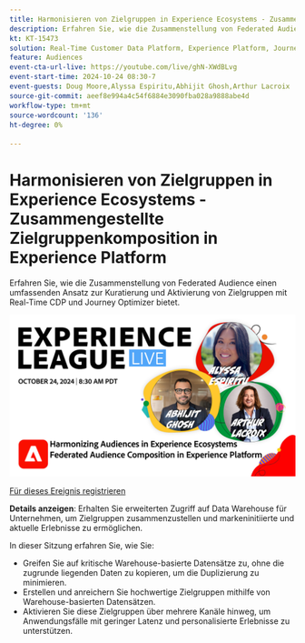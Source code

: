 ```yaml
---
title: Harmonisieren von Zielgruppen in Experience Ecosystems - Zusammengestellte Zielgruppenkomposition in Experience Platform
description: Erfahren Sie, wie die Zusammenstellung von Federated Audience einen umfassenden Ansatz zur Kuratierung und Aktivierung von Zielgruppen mit Real-Time CDP und Journey Optimizer bietet.
kt: KT-15473
solution: Real-Time Customer Data Platform, Experience Platform, Journey Optimizer
feature: Audiences
event-cta-url-live: https://youtube.com/live/ghN-XWdBLvg
event-start-time: 2024-10-24 08:30-7
event-guests: Doug Moore,Alyssa Espiritu,Abhijit Ghosh,Arthur Lacroix
source-git-commit: aeef8e994a4c54f6884e3090fba028a9888abe4d
workflow-type: tm+mt
source-wordcount: '136'
ht-degree: 0%

---
```


# Harmonisieren von Zielgruppen in Experience Ecosystems - Zusammengestellte Zielgruppenkomposition in Experience Platform

Erfahren Sie, wie die Zusammenstellung von Federated Audience einen umfassenden Ansatz zur Kuratierung und Aktivierung von Zielgruppen mit Real-Time CDP und Journey Optimizer bietet.

<img alt="Experience League LIVE 24. Oktober 2024" src="../episodes/assets/ep41-web-banner.png">

[Für dieses Ereignis registrieren](https://engage.adobe.com/ExpLeagueLive-241024.html)

**Details anzeigen**:
Erhalten Sie erweiterten Zugriff auf Data Warehouse für Unternehmen, um Zielgruppen zusammenzustellen und markeninitiierte und aktuelle Erlebnisse zu ermöglichen.

In dieser Sitzung erfahren Sie, wie Sie:

* Greifen Sie auf kritische Warehouse-basierte Datensätze zu, ohne die zugrunde liegenden Daten zu kopieren, um die Duplizierung zu minimieren.
* Erstellen und anreichern Sie hochwertige Zielgruppen mithilfe von Warehouse-basierten Datensätzen.
* Aktivieren Sie diese Zielgruppen über mehrere Kanäle hinweg, um Anwendungsfälle mit geringer Latenz und personalisierte Erlebnisse zu unterstützen.
